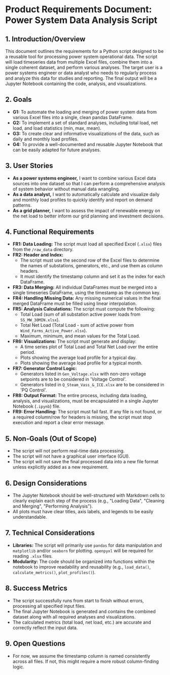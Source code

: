 # Product Requirements Document: Power System Data Analysis Script

## 1. Introduction/Overview

This document outlines the requirements for a Python script designed to be a reusable tool for processing power system operational data. The script will load timeseries data from multiple Excel files, combine them into a single coherent dataset, and perform various analyses. The target user is a power systems engineer or data analyst who needs to regularly process and analyze this data for studies and reporting. The final output will be a Jupyter Notebook containing the code, analysis, and visualizations.

## 2. Goals

- **G1:** To automate the loading and merging of power system data from various Excel files into a single, clean pandas DataFrame.
- **G2:** To implement a set of standard analyses, including total load, net load, and load statistics (min, max, mean).
- **G3:** To create clear and informative visualizations of the data, such as daily and monthly load profiles.
- **G4:** To provide a well-documented and reusable Jupyter Notebook that can be easily adapted for future analyses.

## 3. User Stories

- **As a power systems engineer,** I want to combine various Excel data sources into one dataset so that I can perform a comprehensive analysis of system behavior without manual data wrangling.
- **As a data analyst,** I want to automatically calculate and visualize daily and monthly load profiles to quickly identify and report on demand patterns.
- **As a grid planner,** I want to assess the impact of renewable energy on the net load to better inform our grid planning and investment decisions.

## 4. Functional Requirements

- **FR1: Data Loading:** The script must load all specified Excel (`.xlsx`) files from the `/raw_data` directory.
- **FR2: Header and Index:**
    - The script must use the second row of the Excel files to determine the names of substations, generators, etc., and use them as column headers.
    - It must identify the timestamp column and set it as the index for each DataFrame.
- **FR3: Data Merging:** All individual DataFrames must be merged into a single timeseries DataFrame, using the timestamp as the common key.
- **FR4: Handling Missing Data:** Any missing numerical values in the final merged DataFrame must be filled using linear interpolation.
- **FR5: Analysis Calculations:** The script must compute the following:
    - Total Load (sum of all substation active power loads from `SS_MW_30MIN.xlsx`).
    - Total Net Load (Total Load - sum of active power from `Wind_Farms_Active_Power.xlsx`).
    - Maximum, minimum, and mean values for the Total Load.
- **FR6: Visualizations:** The script must generate and display:
    - A time series plot of Total Load and Total Net Load over the entire period.
    - Plots showing the average load profile for a typical day.
    - Plots showing the average load profile for a typical month.
- **FR7: Generator Control Logic:**
    - Generators listed in `Gen_Voltage.xlsx` with non-zero voltage setpoints are to be considered in 'Voltage Control'.
    - Generators listed in `Q_Steam_Vass_&_ICE.xlsx` are to be considered in 'PQ Control'.
- **FR8: Output Format:** The entire process, including data loading, analysis, and visualizations, must be encapsulated in a single Jupyter Notebook (`.ipynb`) file.
- **FR9: Error Handling:** The script must fail fast. If any file is not found, or a required column/row for headers is missing, the script must stop execution and report a clear error message.

## 5. Non-Goals (Out of Scope)

- The script will not perform real-time data processing.
- The script will not have a graphical user interface (GUI).
- The script will not save the final processed data into a new file format unless explicitly added as a new requirement.

## 6. Design Considerations

- The Jupyter Notebook should be well-structured with Markdown cells to clearly explain each step of the process (e.g., "Loading Data", "Cleaning and Merging", "Performing Analysis").
- All plots must have clear titles, axis labels, and legends to be easily understandable.

## 7. Technical Considerations

- **Libraries:** The script will primarily use `pandas` for data manipulation and `matplotlib` and/or `seaborn` for plotting. `openpyxl` will be required for reading `.xlsx` files.
- **Modularity:** The code should be organized into functions within the notebook to improve readability and reusability (e.g., `load_data()`, `calculate_metrics()`, `plot_profiles()`).

## 8. Success Metrics

- The script successfully runs from start to finish without errors, processing all specified input files.
- The final Jupyter Notebook is generated and contains the combined dataset along with all required analyses and visualizations.
- The calculated metrics (total load, net load, etc.) are accurate and correctly reflect the input data.

## 9. Open Questions

- For now, we assume the timestamp column is named consistently across all files. If not, this might require a more robust column-finding logic. 